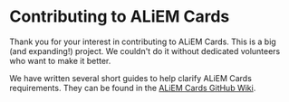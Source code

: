 # Contributing to ALiEM Cards

Thank you for your interest in contributing to ALiEM Cards. This is a big (and expanding!) project. We couldn't do it without dedicated volunteers who want to make it better.

We have written several short guides to help clarify ALiEM Cards requirements. They can be found in the [ALiEM Cards GitHub Wiki](https://github.com/aliemteam/aliemcards/wiki).

